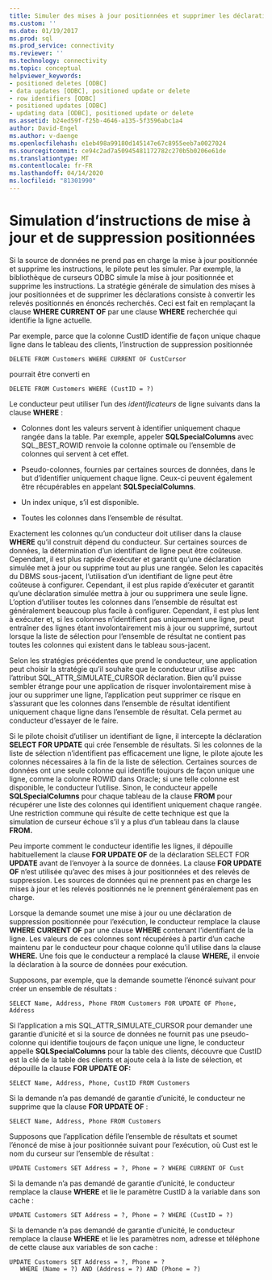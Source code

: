 ```yaml
---
title: Simuler des mises à jour positionnées et supprimer les déclarations (fr) Microsoft Docs
ms.custom: ''
ms.date: 01/19/2017
ms.prod: sql
ms.prod_service: connectivity
ms.reviewer: ''
ms.technology: connectivity
ms.topic: conceptual
helpviewer_keywords:
- positioned deletes [ODBC]
- data updates [ODBC], positioned update or delete
- row identifiers [ODBC]
- positioned updates [ODBC]
- updating data [ODBC], positioned update or delete
ms.assetid: b24ed59f-f25b-4646-a135-5f3596abc1a4
author: David-Engel
ms.author: v-daenge
ms.openlocfilehash: e1eb498a99180d145147e67c8955eeb7a0027024
ms.sourcegitcommit: ce94c2ad7a50945481172782c270b5b0206e61de
ms.translationtype: MT
ms.contentlocale: fr-FR
ms.lasthandoff: 04/14/2020
ms.locfileid: "81301990"
---
```

# <a name="simulating-positioned-update-and-delete-statements"></a>Simulation d’instructions de mise à jour et de suppression positionnées
Si la source de données ne prend pas en charge la mise à jour positionnée et supprime les instructions, le pilote peut les simuler. Par exemple, la bibliothèque de curseurs ODBC simule la mise à jour positionnée et supprime les instructions. La stratégie générale de simulation des mises à jour positionnées et de supprimer les déclarations consiste à convertir les relevés positionnés en énoncés recherchés. Ceci est fait en remplaçant la clause **WHERE CURRENT OF** par une clause **WHERE** recherchée qui identifie la ligne actuelle.  
  
 Par exemple, parce que la colonne CustID identifie de façon unique chaque ligne dans le tableau des clients, l’instruction de suppression positionnée  
  
```  
DELETE FROM Customers WHERE CURRENT OF CustCursor  
```  
  
 pourrait être converti en  
  
```  
DELETE FROM Customers WHERE (CustID = ?)  
```  
  
 Le conducteur peut utiliser l’un des *identificateurs* de ligne suivants dans la clause **WHERE** :  
  
-   Colonnes dont les valeurs servent à identifier uniquement chaque rangée dans la table. Par exemple, appeler **SQLSpecialColumns** avec SQL_BEST_ROWID renvoie la colonne optimale ou l’ensemble de colonnes qui servent à cet effet.  
  
-   Pseudo-colonnes, fournies par certaines sources de données, dans le but d’identifier uniquement chaque ligne. Ceux-ci peuvent également être récupérables en appelant **SQLSpecialColumns**.  
  
-   Un index unique, s’il est disponible.  
  
-   Toutes les colonnes dans l’ensemble de résultat.  
  
 Exactement les colonnes qu’un conducteur doit utiliser dans la clause **WHERE** qu’il construit dépend du conducteur. Sur certaines sources de données, la détermination d’un identifiant de ligne peut être coûteuse. Cependant, il est plus rapide d’exécuter et garantit qu’une déclaration simulée met à jour ou supprime tout au plus une rangée. Selon les capacités du DBMS sous-jacent, l’utilisation d’un identifiant de ligne peut être coûteuse à configurer. Cependant, il est plus rapide d’exécuter et garantit qu’une déclaration simulée mettra à jour ou supprimera une seule ligne. L’option d’utiliser toutes les colonnes dans l’ensemble de résultat est généralement beaucoup plus facile à configurer. Cependant, il est plus lent à exécuter et, si les colonnes n’identifient pas uniquement une ligne, peut entraîner des lignes étant involontairement mis à jour ou supprimé, surtout lorsque la liste de sélection pour l’ensemble de résultat ne contient pas toutes les colonnes qui existent dans le tableau sous-jacent.  
  
 Selon les stratégies précédentes que prend le conducteur, une application peut choisir la stratégie qu’il souhaite que le conducteur utilise avec l’attribut SQL_ATTR_SIMULATE_CURSOR déclaration. Bien qu’il puisse sembler étrange pour une application de risquer involontairement mise à jour ou supprimer une ligne, l’application peut supprimer ce risque en s’assurant que les colonnes dans l’ensemble de résultat identifient uniquement chaque ligne dans l’ensemble de résultat. Cela permet au conducteur d’essayer de le faire.  
  
 Si le pilote choisit d’utiliser un identifiant de ligne, il intercepte la déclaration **SELECT FOR UPDATE** qui crée l’ensemble de résultats. Si les colonnes de la liste de sélection n’identifient pas efficacement une ligne, le pilote ajoute les colonnes nécessaires à la fin de la liste de sélection. Certaines sources de données ont une seule colonne qui identifie toujours de façon unique une ligne, comme la colonne ROWID dans Oracle; si une telle colonne est disponible, le conducteur l’utilise. Sinon, le conducteur appelle **SQLSpecialColumns** pour chaque tableau de la clause **FROM** pour récupérer une liste des colonnes qui identifient uniquement chaque rangée. Une restriction commune qui résulte de cette technique est que la simulation de curseur échoue s’il y a plus d’un tableau dans la clause **FROM.**  
  
 Peu importe comment le conducteur identifie les lignes, il dépouille habituellement la clause **FOR UPDATE OF** de la déclaration SELECT FOR **UPDATE** avant de l’envoyer à la source de données. La clause **FOR UPDATE OF** n’est utilisée qu’avec des mises à jour positionnées et des relevés de suppression. Les sources de données qui ne prennent pas en charge les mises à jour et les relevés positionnés ne le prennent généralement pas en charge.  
  
 Lorsque la demande soumet une mise à jour ou une déclaration de suppression positionnée pour l’exécution, le conducteur remplace la clause **WHERE CURRENT OF** par une clause **WHERE** contenant l’identifiant de la ligne. Les valeurs de ces colonnes sont récupérées à partir d’un cache maintenu par le conducteur pour chaque colonne qu’il utilise dans la clause **WHERE.** Une fois que le conducteur a remplacé la clause **WHERE,** il envoie la déclaration à la source de données pour exécution.  
  
 Supposons, par exemple, que la demande soumette l’énoncé suivant pour créer un ensemble de résultats :  
  
```  
SELECT Name, Address, Phone FROM Customers FOR UPDATE OF Phone, Address  
```  
  
 Si l’application a mis SQL_ATTR_SIMULATE_CURSOR pour demander une garantie d’unicité et si la source de données ne fournit pas une pseudo-colonne qui identifie toujours de façon unique une ligne, le conducteur appelle **SQLSpecialColumns** pour la table des clients, découvre que CustID est la clé de la table des clients et ajoute cela à la liste de sélection, et dépouille la clause **FOR UPDATE OF:**  
  
```  
SELECT Name, Address, Phone, CustID FROM Customers  
```  
  
 Si la demande n’a pas demandé de garantie d’unicité, le conducteur ne supprime que la clause **FOR UPDATE OF** :  
  
```  
SELECT Name, Address, Phone FROM Customers  
```  
  
 Supposons que l’application défile l’ensemble de résultats et soumet l’énoncé de mise à jour positionnée suivant pour l’exécution, où Cust est le nom du curseur sur l’ensemble de résultat :  
  
```  
UPDATE Customers SET Address = ?, Phone = ? WHERE CURRENT OF Cust  
```  
  
 Si la demande n’a pas demandé de garantie d’unicité, le conducteur remplace la clause **WHERE** et lie le paramètre CustID à la variable dans son cache :  
  
```  
UPDATE Customers SET Address = ?, Phone = ? WHERE (CustID = ?)  
```  
  
 Si la demande n’a pas demandé de garantie d’unicité, le conducteur remplace la clause **WHERE** et lie les paramètres nom, adresse et téléphone de cette clause aux variables de son cache :  
  
```  
UPDATE Customers SET Address = ?, Phone = ?  
   WHERE (Name = ?) AND (Address = ?) AND (Phone = ?)  
```
